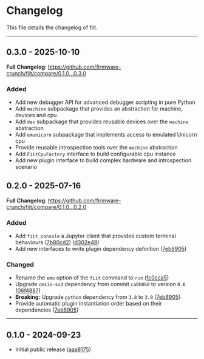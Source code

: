 # Changelog

This file details the changelog of fiit.

---

## 0.3.0 - 2025-10-10

**Full Changelog**: https://github.com/firmware-crunch/fiit/compare/0.1.0...0.3.0

### Added

- Add new debugger API for advanced debugger scripting in pure Python
- Add `machine` subpackage that provides an abstraction for machine, devices and cpu
- Add `dev` subpackage that provides reusable devices over the `machine` abstraction
- Add `emunicorn` subpackage that implements access to emulated Unicorn cpu
- Provide reusable introspection tools over the `machine` abstraction
- Add `FiitCpuFactory` interface to build configurable cpu instance
- Add new plugin interface to build complex hardware and introspection scenario


## 0.2.0 - 2025-07-16

**Full Changelog**: https://github.com/firmware-crunch/fiit/compare/0.1.0...0.2.0

### Added

- Add `fiit_console` a Jupyter client that provides custom terminal behaviours ([7b80cd2](https://github.com/firmware-crunch/fiit/commit/7b80cd2)) ([d302e48](https://github.com/firmware-crunch/fiit/commit/d302e48))
- Add new interfaces to write plugin dependency definition ([7eb8905](https://github.com/firmware-crunch/fiit/commit/7eb8905))

### Changed

- Rename the `emu` option of the `fiit` command to `run` ([fc0cca5](https://github.com/firmware-crunch/fiit/commit/fc0cca5))
- Upgrade `cmsis-svd` dependency from commit `ca0b0b0` to version `0.6` ([06f4887](https://github.com/firmware-crunch/fiit/commit/06f4887))
- **Breaking:** Upgrade `python` dependency from `3.8` to `3.9` ([7eb8905](https://github.com/firmware-crunch/fiit/commit/7eb8905))
- Provide automatic plugin instantiation order based on their dependencies ([7eb8905](https://github.com/firmware-crunch/fiit/commit/7eb8905))

---

## 0.1.0 - 2024-09-23

- Initial public release ([aaa8175](https://github.com/firmware-crunch/fiit/commit/aaa8175))

